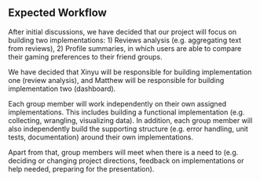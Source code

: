 ## Expected Workflow

After initial discussions, we have decided that our project will focus on building two implementations: 1) Reviews analysis (e.g. aggregating text from reviews), 2) Profile summaries, in which users are able to compare their gaming preferences to their friend groups.

We have decided that Xinyu will be responsible for building implementation one (review analysis), and Matthew will be responsible for building implementation two (dashboard).

Each group member will work independently on their own assigned implementations. This includes building a functional implementation (e.g. collecting, wrangling, visualizing data). In addition, each group member will also independently build the supporting structure (e.g. error handling, unit tests, documentation) around their own implementations.

Apart from that, group members will meet when there is a need to (e.g. deciding or changing project directions, feedback on implementations or help needed, preparing for the presentation).

